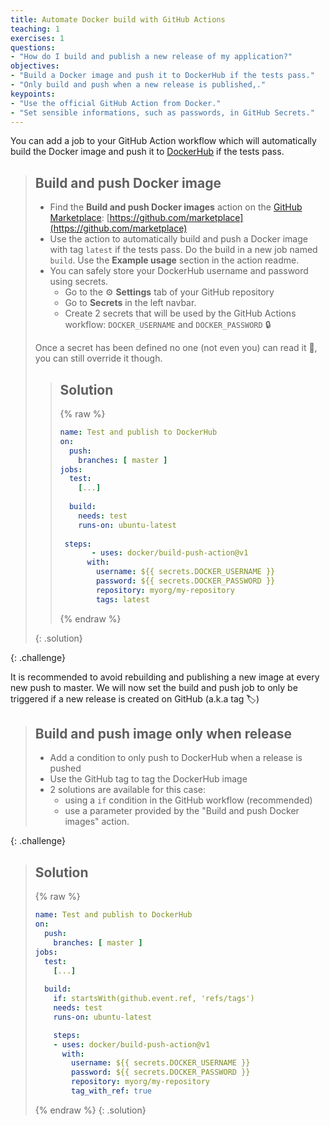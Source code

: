 ```yaml
---
title: Automate Docker build with GitHub Actions
teaching: 1
exercises: 1
questions:
- "How do I build and publish a new release of my application?"
objectives:
- "Build a Docker image and push it to DockerHub if the tests pass."
- "Only build and push when a new release is published,."
keypoints:
- "Use the official GitHub Action from Docker."
- "Set sensible informations, such as passwords, in GitHub Secrets."
---
```


You can add a job to your GitHub Action workflow which will automatically build the Docker image and push it to [DockerHub](https://hub.docker.com/) if the tests pass.

> ## Build and push Docker image
>
> *  Find the **Build and push Docker images** action on the [GitHub Marketplace](https://github.com/marketplace?type=actions): [https://github.com/marketplace](https://github.com/marketplace)
> *  Use the action to automatically build and push a Docker image with tag `latest` if the tests pass. Do the build in a new job named `build`. Use the **Example usage** section in the action readme.
> *  You can safely store your DockerHub username and password using secrets. 
>    *  Go to the ⚙️ **Settings** tab of your GitHub repository
>    *  Go to **Secrets** in the left navbar. 
>    *  Create 2 secrets that will be used by the GitHub Actions workflow: `DOCKER_USERNAME` and `DOCKER_PASSWORD` 🔒
>
> Once a secret has been defined no one (not even you) can read it 🙈, you can still override it though.
>
> > ## Solution
> > {% raw %}
> > ~~~YAML
> > name: Test and publish to DockerHub
> > on:
> >   push:
> >     branches: [ master ]
> > jobs:
> >   test:
> >     [...]
> >   
> >   build:
> >     needs: test
> >     runs-on: ubuntu-latest
> >    
> >  steps:
> >        - uses: docker/build-push-action@v1
> >       with:
> >         username: ${{ secrets.DOCKER_USERNAME }}
> >         password: ${{ secrets.DOCKER_PASSWORD }}
> >         repository: myorg/my-repository
> >         tags: latest
> > ~~~
> > {% endraw %}
> > 
> {: .solution}
> 
{: .challenge}

It is recommended to avoid rebuilding and publishing a new image at every new push to master. We will now set the build and push job to only be triggered if a new release is created on GitHub (a.k.a tag 🏷️)

> ## Build and push image only when release
>
> *  Add a condition to only push to DockerHub when a release is pushed
> * Use the GitHub tag to tag the DockerHub image
> *  2 solutions are available for this case: 
>    *  using a `if` condition in the GitHub workflow (recommended)
>    *  use a parameter provided by the "Build and push Docker images" action.
>
{: .challenge}

> ## Solution
> {% raw %}
> ```YAML
> name: Test and publish to DockerHub
> on:
>   push:
>     branches: [ master ]
> jobs:
>   test:
>     [...]
>   
>   build:
>     if: startsWith(github.event.ref, 'refs/tags')
>     needs: test
>     runs-on: ubuntu-latest
> 
>     steps:
>     - uses: docker/build-push-action@v1
>       with:
>         username: ${{ secrets.DOCKER_USERNAME }}
>         password: ${{ secrets.DOCKER_PASSWORD }}
>         repository: myorg/my-repository
>         tag_with_ref: true
> ```
> {% endraw %}
{: .solution}